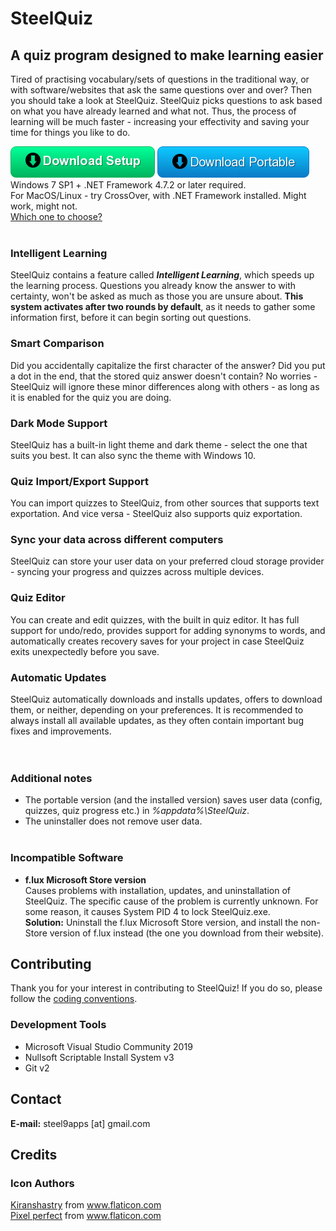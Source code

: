 # SteelQuiz
## A quiz program designed to make learning easier  

Tired of practising vocabulary/sets of questions in the traditional way, or with software/websites that ask the same questions over and over? Then you should take a look at SteelQuiz. SteelQuiz picks questions to ask based on what you have already learned and what not. Thus, the process of learning will be much faster - increasing your effectivity and saving your time for things you like to do.

**[![button](Res/Web/download_setup.png)](https://github.com/steel9/SteelQuiz/releases/latest/download/SteelQuizSetup.exe)**
**[![button](Res/Web/download_portable.png)](https://github.com/steel9/SteelQuiz/releases/latest/download/SteelQuizPortable.zip)**   
Windows 7 SP1 + .NET Framework 4.7.2 or later required.\
For MacOS/Linux - try CrossOver, with .NET Framework installed. Might work, might not.\
[Which one to choose?](Setup_or_portable_download.md)\
&NewLine;\
&NewLine;
### Intelligent Learning
SteelQuiz contains a feature called _**Intelligent Learning**_, which speeds up the learning process. Questions you already know the answer to with certainty, won't be asked as much as those you are unsure about. **This system activates after two rounds by default**, as it needs to gather some information first, before it can begin sorting out questions.
   
### Smart Comparison
Did you accidentally capitalize the first character of the answer? Did you put a dot in the end, that the stored quiz answer doesn't contain? No worries - SteelQuiz will ignore these minor differences along with others - as long as it is enabled for the quiz you are doing.
   
### Dark Mode Support
SteelQuiz has a built-in light theme and dark theme - select the one that suits you best. It can also sync the theme with Windows 10.
   
### Quiz Import/Export Support
You can import quizzes to SteelQuiz, from other sources that supports text exportation. And vice versa - SteelQuiz also supports quiz exportation.
   
### Sync your data across different computers
SteelQuiz can store your user data on your preferred cloud storage provider - syncing your progress and quizzes across multiple devices.
   
### Quiz Editor
You can create and edit quizzes, with the built in quiz editor. It has full support for undo/redo, provides support for adding synonyms to words, and automatically creates recovery saves for your project in case SteelQuiz exits unexpectedly before you save.

### Automatic Updates
SteelQuiz automatically downloads and installs updates, offers to download them, or neither, depending on your preferences. It is recommended to always install all available updates, as they often contain important bug fixes and improvements.    
&NewLine;   
&NewLine;   
&NewLine;   
### Additional notes
- The portable version (and the installed version) saves user data (config, quizzes, quiz progress etc.) in _%appdata%\SteelQuiz_.
- The uninstaller does not remove user data.
&NewLine;   
&NewLine;   
&NewLine;   

### Incompatible Software
- **f.lux Microsoft Store version**   
Causes problems with installation, updates, and uninstallation of SteelQuiz. The specific cause of the problem is currently unknown. For some reason, it causes System PID 4 to lock SteelQuiz.exe.   
**Solution:** Uninstall the f.lux Microsoft Store version, and install the non-Store version of f.lux instead (the one you download from their website).

## Contributing
Thank you for your interest in contributing to SteelQuiz! If you do so, please follow the [coding conventions](CODING_CONVENTIONS.md).   

### Development Tools
- Microsoft Visual Studio Community 2019
- Nullsoft Scriptable Install System v3
- Git v2

## Contact
**E-mail:** steel9apps [at] gmail.com

## Credits
### Icon Authors
<a href="https://www.flaticon.com/authors/kiranshastry" title="Kiranshastry">Kiranshastry</a> from <a href="https://www.flaticon.com/" title="Flaticon"> www.flaticon.com</a>\
<a href="https://www.flaticon.com/authors/pixel-perfect" title="Pixel perfect">Pixel perfect</a> from <a href="https://www.flaticon.com/" title="Flaticon">www.flaticon.com</a>